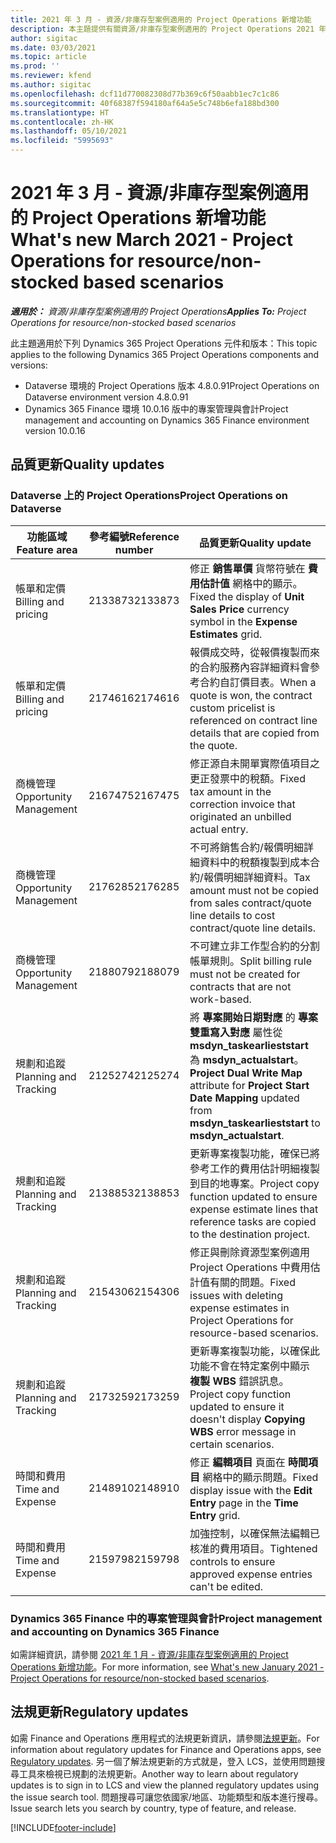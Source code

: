 ```yaml
---
title: 2021 年 3 月 - 資源/非庫存型案例適用的 Project Operations 新增功能
description: 本主題提供有關資源/非庫存型案例適用的 Project Operations 2021 年 3 月版本所提供的品質更新資訊。
author: sigitac
ms.date: 03/03/2021
ms.topic: article
ms.prod: ''
ms.reviewer: kfend
ms.author: sigitac
ms.openlocfilehash: dcf11d770082308d77b369c6f50aabb1ec7c1c86
ms.sourcegitcommit: 40f68387f594180af64a5e5c748b6efa188bd300
ms.translationtype: HT
ms.contentlocale: zh-HK
ms.lasthandoff: 05/10/2021
ms.locfileid: "5995693"
---
```

# <a name="whats-new-march-2021---project-operations-for-resourcenon-stocked-based-scenarios"></a><span data-ttu-id="867d2-103">2021 年 3 月 - 資源/非庫存型案例適用的 Project Operations 新增功能</span><span class="sxs-lookup"><span data-stu-id="867d2-103">What's new March 2021 - Project Operations for resource/non-stocked based scenarios</span></span>

<span data-ttu-id="867d2-104">_**適用於：** 資源/非庫存型案例適用的 Project Operations_</span><span class="sxs-lookup"><span data-stu-id="867d2-104">_**Applies To:** Project Operations for resource/non-stocked based scenarios_</span></span>

<span data-ttu-id="867d2-105">此主題適用於下列 Dynamics 365 Project Operations 元件和版本：</span><span class="sxs-lookup"><span data-stu-id="867d2-105">This topic applies to the following Dynamics 365 Project Operations components and versions:</span></span>

- <span data-ttu-id="867d2-106">Dataverse 環境的 Project Operations 版本 4.8.0.91</span><span class="sxs-lookup"><span data-stu-id="867d2-106">Project Operations on Dataverse environment version 4.8.0.91</span></span> 
- <span data-ttu-id="867d2-107">Dynamics 365 Finance 環境 10.0.16 版中的專案管理與會計</span><span class="sxs-lookup"><span data-stu-id="867d2-107">Project management and accounting on Dynamics 365 Finance environment version 10.0.16</span></span> 

## <a name="quality-updates"></a><span data-ttu-id="867d2-108">品質更新</span><span class="sxs-lookup"><span data-stu-id="867d2-108">Quality updates</span></span>

### <a name="project-operations-on-dataverse"></a><span data-ttu-id="867d2-109">Dataverse 上的 Project Operations</span><span class="sxs-lookup"><span data-stu-id="867d2-109">Project Operations on Dataverse</span></span>


| <span data-ttu-id="867d2-110">**功能區域**</span><span class="sxs-lookup"><span data-stu-id="867d2-110">**Feature area**</span></span> | <span data-ttu-id="867d2-111">**參考編號**</span><span class="sxs-lookup"><span data-stu-id="867d2-111">**Reference number**</span></span> | <span data-ttu-id="867d2-112">**品質更新**</span><span class="sxs-lookup"><span data-stu-id="867d2-112">**Quality update**</span></span> |
| --- | --- | --- |
| <span data-ttu-id="867d2-113">帳單和定價</span><span class="sxs-lookup"><span data-stu-id="867d2-113">Billing and pricing</span></span> | <span data-ttu-id="867d2-114">2133873</span><span class="sxs-lookup"><span data-stu-id="867d2-114">2133873</span></span> | <span data-ttu-id="867d2-115">修正 **銷售單價** 貨幣符號在 **費用估計值** 網格中的顯示。</span><span class="sxs-lookup"><span data-stu-id="867d2-115">Fixed the display of **Unit Sales Price** currency symbol in the **Expense Estimates** grid.</span></span> |
| <span data-ttu-id="867d2-116">帳單和定價</span><span class="sxs-lookup"><span data-stu-id="867d2-116">Billing and pricing</span></span> | <span data-ttu-id="867d2-117">2174616</span><span class="sxs-lookup"><span data-stu-id="867d2-117">2174616</span></span> | <span data-ttu-id="867d2-118">報價成交時，從報價複製而來的合約服務內容詳細資料會參考合約自訂價目表。</span><span class="sxs-lookup"><span data-stu-id="867d2-118">When a quote is won, the contract custom pricelist is referenced on contract line details that are copied from the quote.</span></span> |
| <span data-ttu-id="867d2-119">商機管理</span><span class="sxs-lookup"><span data-stu-id="867d2-119">Opportunity Management</span></span> | <span data-ttu-id="867d2-120">2167475</span><span class="sxs-lookup"><span data-stu-id="867d2-120">2167475</span></span> | <span data-ttu-id="867d2-121">修正源自未開單實際值項目之更正發票中的稅額。</span><span class="sxs-lookup"><span data-stu-id="867d2-121">Fixed tax amount in the correction invoice that originated an unbilled actual entry.</span></span> |
| <span data-ttu-id="867d2-122">商機管理</span><span class="sxs-lookup"><span data-stu-id="867d2-122">Opportunity Management</span></span> | <span data-ttu-id="867d2-123">2176285</span><span class="sxs-lookup"><span data-stu-id="867d2-123">2176285</span></span> | <span data-ttu-id="867d2-124">不可將銷售合約/報價明細詳細資料中的稅額複製到成本合約/報價明細詳細資料。</span><span class="sxs-lookup"><span data-stu-id="867d2-124">Tax amount must not be copied from sales contract/quote line details to cost contract/quote line details.</span></span> |
| <span data-ttu-id="867d2-125">商機管理</span><span class="sxs-lookup"><span data-stu-id="867d2-125">Opportunity Management</span></span> | <span data-ttu-id="867d2-126">2188079</span><span class="sxs-lookup"><span data-stu-id="867d2-126">2188079</span></span> | <span data-ttu-id="867d2-127">不可建立非工作型合約的分割帳單規則。</span><span class="sxs-lookup"><span data-stu-id="867d2-127">Split billing rule must not be created for contracts that are not work-based.</span></span> |
| <span data-ttu-id="867d2-128">規劃和追蹤</span><span class="sxs-lookup"><span data-stu-id="867d2-128">Planning and Tracking</span></span> | <span data-ttu-id="867d2-129">2125274</span><span class="sxs-lookup"><span data-stu-id="867d2-129">2125274</span></span> | <span data-ttu-id="867d2-130">將 **專案開始日期對應** 的 **專案 雙重寫入對應** 屬性從 **msdyn\_taskearlieststart** 為 **msdyn\_actualstart**。</span><span class="sxs-lookup"><span data-stu-id="867d2-130">**Project Dual Write Map** attribute for **Project Start Date Mapping** updated from **msdyn\_taskearlieststart** to **msdyn\_actualstart**.</span></span> |
| <span data-ttu-id="867d2-131">規劃和追蹤</span><span class="sxs-lookup"><span data-stu-id="867d2-131">Planning and Tracking</span></span> | <span data-ttu-id="867d2-132">2138853</span><span class="sxs-lookup"><span data-stu-id="867d2-132">2138853</span></span> | <span data-ttu-id="867d2-133">更新專案複製功能，確保已將參考工作的費用估計明細複製到目的地專案。</span><span class="sxs-lookup"><span data-stu-id="867d2-133">Project copy function updated to ensure expense estimate lines that reference tasks are copied to the destination project.</span></span> |
| <span data-ttu-id="867d2-134">規劃和追蹤</span><span class="sxs-lookup"><span data-stu-id="867d2-134">Planning and Tracking</span></span> | <span data-ttu-id="867d2-135">2154306</span><span class="sxs-lookup"><span data-stu-id="867d2-135">2154306</span></span> | <span data-ttu-id="867d2-136">修正與刪除資源型案例適用 Project Operations 中費用估計值有關的問題。</span><span class="sxs-lookup"><span data-stu-id="867d2-136">Fixed issues with deleting expense estimates in Project Operations for resource-based scenarios.</span></span> |
| <span data-ttu-id="867d2-137">規劃和追蹤</span><span class="sxs-lookup"><span data-stu-id="867d2-137">Planning and Tracking</span></span> | <span data-ttu-id="867d2-138">2173259</span><span class="sxs-lookup"><span data-stu-id="867d2-138">2173259</span></span> | <span data-ttu-id="867d2-139">更新專案複製功能，以確保此功能不會在特定案例中顯示 **複製 WBS** 錯誤訊息。</span><span class="sxs-lookup"><span data-stu-id="867d2-139">Project copy function updated to ensure it doesn't display **Copying WBS** error message in certain scenarios.</span></span> |
| <span data-ttu-id="867d2-140">時間和費用</span><span class="sxs-lookup"><span data-stu-id="867d2-140">Time and Expense</span></span> | <span data-ttu-id="867d2-141">2148910</span><span class="sxs-lookup"><span data-stu-id="867d2-141">2148910</span></span> | <span data-ttu-id="867d2-142">修正 **編輯項目** 頁面在 **時間項目** 網格中的顯示問題。</span><span class="sxs-lookup"><span data-stu-id="867d2-142">Fixed display issue with the **Edit Entry** page in the **Time Entry** grid.</span></span> |
| <span data-ttu-id="867d2-143">時間和費用</span><span class="sxs-lookup"><span data-stu-id="867d2-143">Time and Expense</span></span> | <span data-ttu-id="867d2-144">2159798</span><span class="sxs-lookup"><span data-stu-id="867d2-144">2159798</span></span> | <span data-ttu-id="867d2-145">加強控制，以確保無法編輯已核准的費用項目。</span><span class="sxs-lookup"><span data-stu-id="867d2-145">Tightened controls to ensure approved expense entries can't be edited.</span></span> |

### <a name="project-management-and-accounting-on-dynamics-365-finance"></a><span data-ttu-id="867d2-146">Dynamics 365 Finance 中的專案管理與會計</span><span class="sxs-lookup"><span data-stu-id="867d2-146">Project management and accounting on Dynamics 365 Finance</span></span>

<span data-ttu-id="867d2-147">如需詳細資訊，請參閱 [2021 年 1 月 - 資源/非庫存型案例適用的 Project Operations 新增功能](whats-new-jan-2021-resource-based.md)。</span><span class="sxs-lookup"><span data-stu-id="867d2-147">For more information, see [What's new January 2021 - Project Operations for resource/non-stocked based scenarios](whats-new-jan-2021-resource-based.md).</span></span>

## <a name="regulatory-updates"></a><span data-ttu-id="867d2-148">法規更新</span><span class="sxs-lookup"><span data-stu-id="867d2-148">Regulatory updates</span></span>

<span data-ttu-id="867d2-149">如需 Finance and Operations 應用程式的法規更新資訊，請參閱[法規更新](/dynamics365/finance/localizations/regulatory-updates)。</span><span class="sxs-lookup"><span data-stu-id="867d2-149">For information about regulatory updates for Finance and Operations apps, see [Regulatory updates](/dynamics365/finance/localizations/regulatory-updates).</span></span> <span data-ttu-id="867d2-150">另一個了解法規更新的方式就是，登入 LCS，並使用問題搜尋工具來檢視已規劃的法規更新。</span><span class="sxs-lookup"><span data-stu-id="867d2-150">Another way to learn about regulatory updates is to sign in to LCS and view the planned regulatory updates using the issue search tool.</span></span> <span data-ttu-id="867d2-151">問題搜尋可讓您依國家/地區、功能類型和版本進行搜尋。</span><span class="sxs-lookup"><span data-stu-id="867d2-151">Issue search lets you search by country, type of feature, and release.</span></span>


[!INCLUDE[footer-include](../includes/footer-banner.md)]